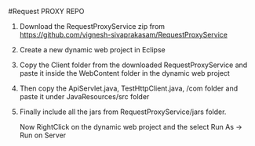 #Request PROXY REPO

1. Download the RequestProxyService zip from https://github.com/vignesh-sivaprakasam/RequestProxyService

2. Create a new dynamic web project in Eclipse

3. Copy the Client folder from the downloaded RequestProxyService and paste it inside the WebContent folder in the dynamic web project

4. Then copy the ApiServlet.java, TestHttpClient.java, /com folder and paste it under JavaResources/src folder

5. Finally include all the jars from RequestProxyService/jars folder.
	

	Now RightClick on the dynamic web project and the select Run As -> Run on Server